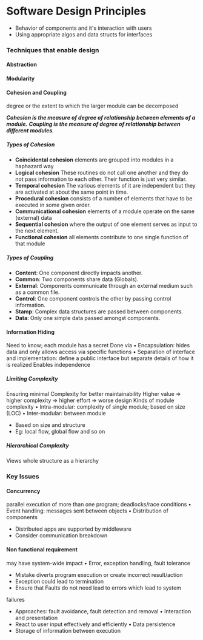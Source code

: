 # Software Design Principles

- Behavior of components and it's interaction with users
- Using appropriate algos and data structs for interfaces

### Techniques that enable design
#### Abstraction
#### Modularity
#### Cohesion and Coupling
degree or the extent to which the larger module can be decomposed


***Cohesion is the measure of degree of relationship between elements of a module.** **Coupling is the measure of degree of relationship between different modules**.*
##### Types of Cohesion
- **Coincidental cohesion**
    elements are grouped into modules in a haphazard way
- **Logical cohesion**
    These routines do not call one another and they do not pass information to each other. Their function is just very similar.
-  **Temporal cohesion** 
    The various elements of it are independent but they are activated at about the same point in time.
-  **Procedural cohesion**
	consists of a number of elements that have to be executed in some given order.
- **Communicational cohesion**
	elements of a module operate on the same (external) data
-  **Sequential cohesion**
    where the output of one element serves as input to the next element.
-  **Functional cohesion**
    all elements contribute to one single function of that module

##### Types of Coupling

- **Content**: One component directly impacts another.
- **Common**: Two components share data (Globals).
- **External**: Components communicate through an external medium such as a common file.
- **Control**: One component controls the other by passing control information.
- **Stamp**: Complex data structures are passed between components.
- **Data**: Only one simple data passed amongst components.


#### Information Hiding
Need to know; each module has a secret
Done via
• Encapsulation: hides data and only allows access via specific functions
• Separation of interface and implementation: define a public interface
but separate details of how it is realized
Enables independence

##### Limiting Complexity
Ensuring minimal Complexity for better maintainability
Higher value => higher complexity => higher effort => worse design
Kinds of module complexity • Intra-modular: complexity of single module; based on size (LOC) • Inter-modular: between module
- Based on size and structure
- Eg: local flow, global flow and so on

##### Hierarchical Complexity
Views whole structure as a hierarchy

### Key Issues

#### Concurrency
parallel execution of more than one program; deadlocks/race conditions • Event handling: messages sent between objects • Distribution of components

- Distributed apps are supported by middleware
- Consider communication breakdown

#### Non functional requirement
may have system-wide impact • Error, exception handling, fault tolerance

- Mistake diverts program execution or create incorrect result/action
- Exception could lead to termination
- Ensure that Faults do not need lead to errors which lead to system

failures

- Approaches: fault avoidance, fault detection and removal
• Interaction and presentation
- React to user input effectively and efficiently
• Data persistence
- Storage of information between execution